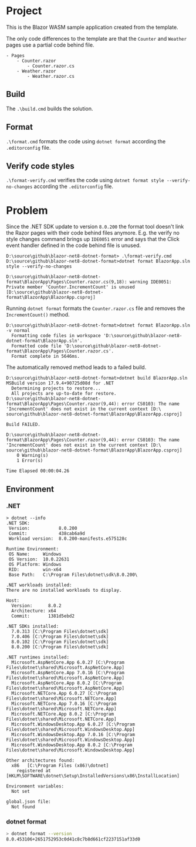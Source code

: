 # Project

This is the Blazor WASM sample application created from the template.

The only code differences to the template are that the `Counter` and `Weather` pages use a partial code behind file.

```
- Pages
    - Counter.razor
        - Counter.razor.cs
    - Weather.razor
        - Weather.razor.cs
```

## Build

The `.\build.cmd` builds the solution.

## Format

`.\format.cmd` formats the code using `dotnet format` according the `.editorconfig` file.

## Verify code styles

`.\format-verify.cmd` verifies the code using `dotnet format style --verify-no-changes` according the `.editorconfig` file.

# Problem

Since the .NET SDK update to version `8.0.200` the format tool doesn't link the Razor pages with their code behind files anymore.
E.g. the verify no style changes command brings up `IDE0051` error and says that the Click event handler defined in the code behind file is unused.
```
D:\source\github\blazor-net8-dotnet-format> .\format-verify.cmd
D:\source\github\blazor-net8-dotnet-format>dotnet format BlazorApp.sln style --verify-no-changes

D:\source\github\blazor-net8-dotnet-format\BlazorApp\Pages\Counter.razor.cs(9,18): warning IDE0051: Private member 'Counter.IncrementCount' is unused [D:\source\github\blazor-net8-dotnet-format\BlazorApp\BlazorApp.csproj]
```

Running `dotnet format` formats the `Counter.razor.cs` file and removes the `IncrementCount()` method.

```
D:\source\github\blazor-net8-dotnet-format>dotnet format BlazorApp.sln -v normal
  Formatting code files in workspace 'D:\source\github\blazor-net8-dotnet-format\BlazorApp.sln'.
  Formatted code file 'D:\source\github\blazor-net8-dotnet-format\BlazorApp\Pages\Counter.razor.cs'.
  Format complete in 5646ms.
```

The automatically removed method leads to a failed build.

```
D:\source\github\blazor-net8-dotnet-format>dotnet build BlazorApp.sln
MSBuild version 17.9.4+90725d08d for .NET
  Determining projects to restore...
  All projects are up-to-date for restore.
D:\source\github\blazor-net8-dotnet-format\BlazorApp\Pages\Counter.razor(9,44): error CS0103: The name 'IncrementCount' does not exist in the current context [D:\
source\github\blazor-net8-dotnet-format\BlazorApp\BlazorApp.csproj]

Build FAILED.

D:\source\github\blazor-net8-dotnet-format\BlazorApp\Pages\Counter.razor(9,44): error CS0103: The name 'IncrementCount' does not exist in the current context [D:\
source\github\blazor-net8-dotnet-format\BlazorApp\BlazorApp.csproj]
    0 Warning(s)
    1 Error(s)

Time Elapsed 00:00:04.26
```

## Environment

### .NET

```
> dotnet --info
.NET SDK:
 Version:           8.0.200
 Commit:            438cab6a9d
 Workload version:  8.0.200-manifests.e575128c

Runtime Environment:
 OS Name:     Windows
 OS Version:  10.0.22631
 OS Platform: Windows
 RID:         win-x64
 Base Path:   C:\Program Files\dotnet\sdk\8.0.200\

.NET workloads installed:
There are no installed workloads to display.

Host:
  Version:      8.0.2
  Architecture: x64
  Commit:       1381d5ebd2

.NET SDKs installed:
  7.0.313 [C:\Program Files\dotnet\sdk]
  7.0.406 [C:\Program Files\dotnet\sdk]
  8.0.102 [C:\Program Files\dotnet\sdk]
  8.0.200 [C:\Program Files\dotnet\sdk]

.NET runtimes installed:
  Microsoft.AspNetCore.App 6.0.27 [C:\Program Files\dotnet\shared\Microsoft.AspNetCore.App]
  Microsoft.AspNetCore.App 7.0.16 [C:\Program Files\dotnet\shared\Microsoft.AspNetCore.App]
  Microsoft.AspNetCore.App 8.0.2 [C:\Program Files\dotnet\shared\Microsoft.AspNetCore.App]
  Microsoft.NETCore.App 6.0.27 [C:\Program Files\dotnet\shared\Microsoft.NETCore.App]
  Microsoft.NETCore.App 7.0.16 [C:\Program Files\dotnet\shared\Microsoft.NETCore.App]
  Microsoft.NETCore.App 8.0.2 [C:\Program Files\dotnet\shared\Microsoft.NETCore.App]
  Microsoft.WindowsDesktop.App 6.0.27 [C:\Program Files\dotnet\shared\Microsoft.WindowsDesktop.App]
  Microsoft.WindowsDesktop.App 7.0.16 [C:\Program Files\dotnet\shared\Microsoft.WindowsDesktop.App]
  Microsoft.WindowsDesktop.App 8.0.2 [C:\Program Files\dotnet\shared\Microsoft.WindowsDesktop.App]

Other architectures found:
  x86   [C:\Program Files (x86)\dotnet]
    registered at [HKLM\SOFTWARE\dotnet\Setup\InstalledVersions\x86\InstallLocation]

Environment variables:
  Not set

global.json file:
  Not found

```

### dotnet format

```sh
> dotnet format --version
8.0.453106+2651752953c0d41c8c7b8d661cf2237151af33d0
```
